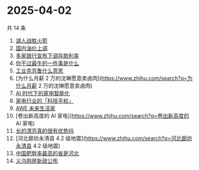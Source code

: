 # 2025-04-02

共 14 条

<!-- BEGIN -->
<!-- 最后更新时间 Wed Apr 02 2025 22:11:00 GMT+0800 (China Standard Time) -->

1. [湖人战胜火箭](https://www.zhihu.com/search?q=湖人战胜火箭)
1. [国内油价上调](https://www.zhihu.com/search?q=国内油价上调)
1. [多家银行宣布下调存款利率](https://www.zhihu.com/search?q=多家银行宣布下调存款利率)
1. [你干过最牛的一件事是什么](https://www.zhihu.com/search?q=你干过最牛的一件事是什么)
1. [工业克苏鲁什么意思](https://www.zhihu.com/search?q=工业克苏鲁什么意思)
1. [为什么月薪 2 万的沈琳愿意卖卤肉](https://www.zhihu.com/search?q=为什么月薪 2
   万的沈琳愿意卖卤肉)
1. [AI 时代下的家电智能化](https://www.zhihu.com/search?q=AI 时代下的家电智能化)
1. [家电行业的「科技平权」](https://www.zhihu.com/search?q=家电行业的「科技平权」)
1. [AWE 未来生活家](https://www.zhihu.com/search?q=AWE 未来生活家)
1. [卷出新高度的 AI 家电](https://www.zhihu.com/search?q=卷出新高度的 AI 家电)
1. [长的漂亮真的很有优势吗](https://www.zhihu.com/search?q=长的漂亮真的很有优势吗)
1. [河北廊坊永清县 4.2 级地震](https://www.zhihu.com/search?q=河北廊坊永清县 4.2
   级地震)
1. [中国肥胖率最高的省是河北](https://www.zhihu.com/search?q=中国肥胖率最高的省是河北)
1. [义乌购房新政公布](https://www.zhihu.com/search?q=义乌购房新政公布)

<!-- END -->
